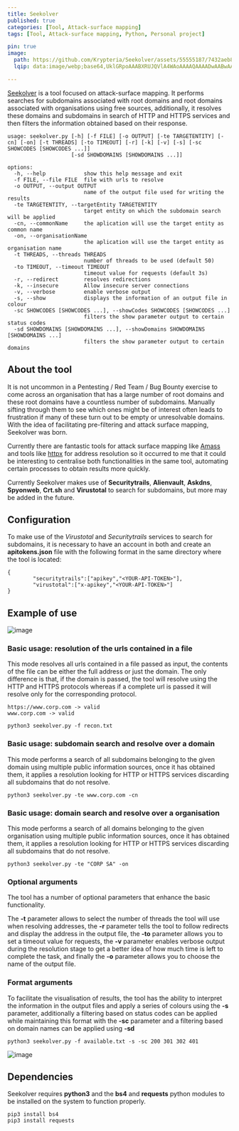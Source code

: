 ```yaml
---
title: Seekolver
published: true
categories: [Tool, Attack-surface mapping]
tags: [Tool, Attack-surface mapping, Python, Personal project]

pin: true
image:
  path: https://github.com/Krypteria/Seekolver/assets/55555187/7432aeb8-bc23-445c-b9af-931bbb4a03ec
  lqip: data:image/webp;base64,UklGRpoAAABXRUJQVlA4WAoAAAAQAAAADwAABwAAQUxQSDIAAAARL0AmbZurmr57yyIiqE8oiG0bejIYEQTgqiDA9vqnsUSI6H+oAERp2HZ65qP/VIAWAFZQOCBCAAAA8AEAnQEqEAAIAAVAfCWkAALp8sF8rgRgAP7o9FDvMCkMde9PK7euH5M1m6VWoDXf2FkP3BqV0ZYbO6NA/VFIAAAA

---
```


[Seekolver](https://github.com/Krypteria/Seekolver) is a tool focused on attack-surface mapping. It performs searches for subdomains associated with root domains and root domains associated with organisations using free sources, additionally, it resolves these domains and subdomains in search of HTTP and HTTPS services and then filters the information obtained based on their response.

```
usage: seekolver.py [-h] [-f FILE] [-o OUTPUT] [-te TARGETENTITY] [-cn] [-on] [-t THREADS] [-to TIMEOUT] [-r] [-k] [-v] [-s] [-sc SHOWCODES [SHOWCODES ...]]
                    [-sd SHOWDOMAINS [SHOWDOMAINS ...]]

options:
  -h, --help            show this help message and exit
  -f FILE, --file FILE  file with urls to resolve
  -o OUTPUT, --output OUTPUT
                        name of the output file used for writing the results
  -te TARGETENTITY, --targetEntity TARGETENTITY
                        target entity on which the subdomain search will be applied
  -cn, --commonName     the aplication will use the target entity as common name
  -on, --organisationName
                        the aplication will use the target entity as organisation name
  -t THREADS, --threads THREADS
                        number of threads to be used (default 50)
  -to TIMEOUT, --timeout TIMEOUT
                        timeout value for requests (default 3s)
  -r, --redirect        resolves redirections
  -k, --insecure        Allow insecure server connections
  -v, --verbose         enable verbose output
  -s, --show            displays the information of an output file in colour
  -sc SHOWCODES [SHOWCODES ...], --showCodes SHOWCODES [SHOWCODES ...]
                        filters the show parameter output to certain status codes
  -sd SHOWDOMAINS [SHOWDOMAINS ...], --showDomains SHOWDOMAINS [SHOWDOMAINS ...]
                        filters the show parameter output to certain domains
```

## About the tool

It is not uncommon in a Pentesting / Red Team / Bug Bounty exercise to come across an organisation that has a large number of root domains and these root domains have a countless number of subdomains. Manually sifting through them to see which ones might be of interest often leads to frustration if many of these turn out to be empty or unresolvable domains. With the idea of facilitating pre-filtering and attack surface mapping, Seekolver was born.

Currently there are fantastic tools for attack surface mapping like [Amass](https://github.com/OWASP/Amass) and tools like [httpx](https://github.com/projectdiscovery/httpx) for address resolution so it occurred to me that it could be interesting to centralise both functionalities in the same tool, automating certain processes to obtain results more quickly. 

Currently Seekolver makes use of **Securitytrails**, **Alienvault**, **Askdns**, **Spyonweb**, **Crt.sh** and **Virustotal** to search for subdomains, but more may be added in the future.


## Configuration

To make use of the *Virustotal* and *Securitytrails* services to search for subdomains, it is necessary to have an account in both and create an **apitokens.json** file with the following format in the same directory where the tool is located:


```
{
        "securitytrails":["apikey","<YOUR-API-TOKEN>"],
        "virustotal":["x-apikey","<YOUR-API-TOKEN>"]
}
```

## Example of use

![image](https://user-images.githubusercontent.com/55555187/222470674-1d2501ca-ed38-4a83-b9f8-b0897aaa461b.png)

### Basic usage: resolution of the urls contained in a file

This mode resolves all urls contained in a file passed as input, the contents of the file can be either the full address or just the domain. The only difference is that, if the domain is passed, the tool will resolve using the HTTP and HTTPS protocols whereas if a complete url is passed it will resolve only for the corresponding protocol.

```
https://www.corp.com -> valid
www.corp.com -> valid
```

```
python3 seekolver.py -f recon.txt
```

### Basic usage: subdomain search and resolve over a domain


This mode performs a search of all subdomains belonging to the given domain using multiple public information sources, once it has obtained them, it applies a resolution looking for HTTP or HTTPS services discarding all subdomains that do not resolve.


```
python3 seekolver.py -te www.corp.com -cn
```

### Basic usage: domain search and resolve over a organisation


This mode performs a search of all domains belonging to the given organisation using multiple public information sources, once it has obtained them, it applies a resolution looking for HTTP or HTTPS services discarding all subdomains that do not resolve.


```
python3 seekolver.py -te "CORP SA" -on
```

### Optional arguments


The tool has a number of optional parameters that enhance the basic functionality.

The **-t** parameter allows to select the number of threads the tool will use when resolving addresses, the **-r** parameter tells the tool to follow redirects and display the address in the output file, the **-to** parameter allows you to set a timeout value for requests, the **-v** parameter enables verbose output during the resolution stage to get a better idea of how much time is left to complete the task, and finally the **-o** parameter allows you to choose the name of the output file.


### Format arguments


To facilitate the visualisation of results, the tool has the ability to interpret the information in the output files and apply a series of colours using the **-s** parameter, additionally a filtering based on status codes can be applied while maintaining this format with the **-sc** parameter and a filtering based on domain names can be applied using **-sd**


```
python3 seekolver.py -f available.txt -s -sc 200 301 302 401
```

![image](https://user-images.githubusercontent.com/55555187/222472393-bd2fde0d-8300-4efd-949a-d06369e053fc.png)

## Dependencies

Seekolver requires **python3** and the **bs4** and **requests** python modules to be installed on the system to function properly.

```
pip3 install bs4
pip3 install requests
```
